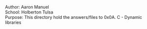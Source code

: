 Author: Aaron Manuel<br/>
School: Holberton Tulsa<br/>
Purpose: This directory hold the answers/files to 0x0A. C - Dynamic libraries<br/>
